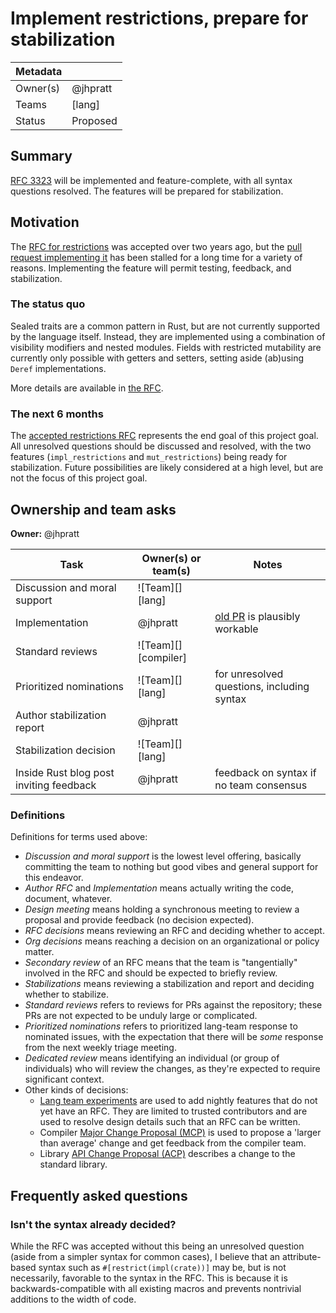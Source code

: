 # Implement restrictions, prepare for stabilization

| Metadata |          |
|----------|----------|
| Owner(s) | @jhpratt |
| Teams    | [lang]   |
| Status   | Proposed |

[rfc]: https://rust-lang.github.io/rfcs/3323-restrictions.html
[pr]: https://github.com/rust-lang/rust/pull/106074

## Summary

[RFC 3323][rfc] will be implemented and feature-complete, with all syntax questions resolved. The
features will be prepared for stabilization.

## Motivation

The [RFC for restrictions][rfc] was accepted over two years ago, but the [pull request implementing
it][pr] has been stalled for a long time for a variety of reasons. Implementing the feature will
permit testing, feedback, and stabilization.

### The status quo

Sealed traits are a common pattern in Rust, but are not currently supported by the language itself.
Instead, they are implemented using a combination of visibility modifiers and nested modules. Fields
with restricted mutability are currently only possible with getters and setters, setting aside
(ab)using `Deref` implementations.

More details are available in [the RFC][rfc].

### The next 6 months

The [accepted restrictions RFC][rfc] represents the end goal of this project goal. All unresolved
questions should be discussed and resolved, with the two features (`impl_restrictions` and
`mut_restrictions`) being ready for stabilization. Future possibilities are likely considered at a
high level, but are not the focus of this project goal.

## Ownership and team asks

**Owner:** @jhpratt

| Task                                    | Owner(s) or team(s)  | Notes                                      |
|-----------------------------------------|----------------------|--------------------------------------------|
| Discussion and moral support            | ![Team][] [lang]     |                                            |
| Implementation                          | @jhpratt             | [old PR][pr] is plausibly workable         |
| Standard reviews                        | ![Team][] [compiler] |                                            |
| Prioritized nominations                 | ![Team][] [lang]     | for unresolved questions, including syntax |
| Author stabilization report             | @jhpratt             |                                            |
| Stabilization decision                  | ![Team][] [lang]     |                                            |
| Inside Rust blog post inviting feedback | @jhpratt             | feedback on syntax if no team consensus    |

### Definitions

Definitions for terms used above:

- _Discussion and moral support_ is the lowest level offering, basically committing the team to nothing but good vibes and general support for this endeavor.
- _Author RFC_ and _Implementation_ means actually writing the code, document, whatever.
- _Design meeting_ means holding a synchronous meeting to review a proposal and provide feedback (no decision expected).
- _RFC decisions_ means reviewing an RFC and deciding whether to accept.
- _Org decisions_ means reaching a decision on an organizational or policy matter.
- _Secondary review_ of an RFC means that the team is "tangentially" involved in the RFC and should be expected to briefly review.
- _Stabilizations_ means reviewing a stabilization and report and deciding whether to stabilize.
- _Standard reviews_ refers to reviews for PRs against the repository; these PRs are not expected to be unduly large or complicated.
- _Prioritized nominations_ refers to prioritized lang-team response to nominated issues, with the expectation that there will be _some_ response from the next weekly triage meeting.
- _Dedicated review_ means identifying an individual (or group of individuals) who will review the changes, as they're expected to require significant context.
- Other kinds of decisions:
  - [Lang team experiments](https://lang-team.rust-lang.org/how_to/experiment.html) are used to add nightly features that do not yet have an RFC. They are limited to trusted contributors and are used to resolve design details such that an RFC can be written.
  - Compiler [Major Change Proposal (MCP)](https://forge.rust-lang.org/compiler/mcp.html) is used to propose a 'larger than average' change and get feedback from the compiler team.
  - Library [API Change Proposal (ACP)](https://std-dev-guide.rust-lang.org/development/feature-lifecycle.html) describes a change to the standard library.

## Frequently asked questions

### Isn't the syntax already decided?

While the RFC was accepted without this being an unresolved question (aside from a simpler syntax
for common cases), I believe that an attribute-based syntax such as `#[restrict(impl(crate))]` may
be, but is not necessarily, favorable to the syntax in the RFC. This is because it is
backwards-compatible with all existing macros and prevents nontrivial additions to the width of
code.
